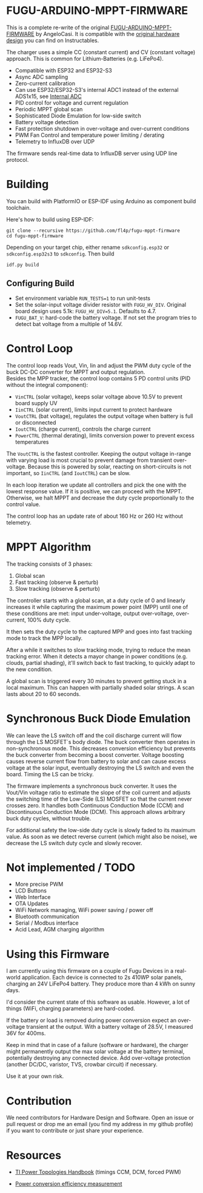 # FUGU-ARDUINO-MPPT-FIRMWARE

This is a complete re-write of the
original [FUGU-ARDUINO-MPPT-FIRMWARE](https://github.com/AngeloCasi/FUGU-ARDUINO-MPPT-FIRMWARE) by AngeloCasi.
It is compatible with
the [original hardware design](https://www.instructables.com/DIY-1kW-MPPT-Solar-Charge-Controller/) you can find on
Instructables.

The charger uses a simple CC (constant current) and CV (constant voltage) approach.
This is common for Lithium-Batteries (e.g. LiFePo4).

* Compatible with ESP32 and ESP32-S3
* Async ADC sampling
* Zero-current calibration
* Can use ESP32/ESP32-S3's internal ADC1 instead of the external ADS1x15, see [Internal ADC](doc/Internal%20ADC.md)
* PID control for voltage and current regulation
* Periodic MPPT global scan
* Sophisticated Diode Emulation for low-side switch
* Battery voltage detection
* Fast protection shutdown in over-voltage and over-current conditions
* PWM Fan Control and temperature power limiting / derating
* Telemetry to InfluxDB over UDP

The firmware sends real-time data to InfluxDB server using UDP line protocol.

# Building

You can build with PlatformIO or ESP-IDF using Arduino as component build toolchain.

Here's how to build using ESP-IDF:

```
git clone --recursive https://github.com/fl4p/fugu-mppt-firmware
cd fugu-mppt-firmware
```

Depending on your target chip, either rename `sdkconfig.esp32` or `sdkconfig.esp32s3` to `sdkconfig`.
Then build

```
idf.py build
```

## Configuring Build

* Set environment variable `RUN_TESTS=1` to run unit-tests
* Set the solar-input voltage divider resistor with `FUGU_HV_DIV`. Original board design uses 5.1k: `FUGU_HV_DIV=5.1`.
  Defaults to 4.7.
* `FUGU_BAT_V`: hard-code the battery voltage. If not set the program tries to detect bat voltage from a multiple of
  14.6V.

# Control Loop

The control loop reads Vout, Vin, Iin and adjust the PWM duty cycle of the buck DC-DC converter for MPPT and output
regulation.  
Besides the MPP tracker, the control loop contains 5 PD control units (PID without the integral component):

- `VinCTRL` (solar voltage), keeps solar voltage above 10.5V to prevent board supply UV
- `IinCTRL` (solar current), limits input current to protect hardware
- `VoutCTRL` (bat voltage), regulates the output voltage when battery is full or disconnected
- `IoutCTRL` (charge current), controls the charge current
- `PowerCTRL` (thermal derating), limits conversion power to prevent excess temperatures

The `VoutCTRL` is the fastest controller. Keeping the output voltage in-range with varying load is most crucial to
prevent damage from transient over-voltage. Because this is powered by solar, reacting on short-circuits is not
important, so `IinCTRL` (and `IoutCTRL`) can be slow.

In each loop iteration we update all controllers and pick the one with the lowest response value. If it is positive, we
can proceed with the MPPT. Otherwise, we halt MPPT and decrease the duty cycle proportionally to the control value.

The control loop has an update rate of about 160 Hz or 260 Hz without telemetry.

# MPPT Algorithm

The tracking consists of 3 phases:

1. Global scan
2. Fast tracking (observe & perturb)
3. Slow tracking (observe & perturb)

The controller starts with a global scan, at a duty cycle of 0 and linearly increases it while capturing the
maximum power point (MPP) until one of these conditions are met:
input under-voltage, output over-voltage, over-current, 100% duty cycle.

It then sets the duty cycle to the captured MPP and goes into fast tracking mode to track the MPP locally.

After a while it switches to slow tracking mode, trying to reduce the mean tracking error.
When it detects a mayor change in power conditions (e.g. clouds, partial shading), it'll switch back to fast tracking,
to quickly adapt to the new condition.

A global scan is triggered every 30 minutes to prevent getting stuck in a local maximum. This can happen with partially
shaded solar strings. A scan lasts about 20 to 60 seconds.

# Synchronous Buck Diode Emulation

We can leave the LS switch off and the coil discharge current will flow through the LS MOSFET´s body diode. The buck
converter then operates in non-synchronous mode. This decreases conversion efficiency but prevents the buck converter
from becoming a boost converter. Voltage boosting causes reverse current flow from battery to solar and can cause excess
voltage at the solar input, eventually destroying the LS switch and even the board. Timing the LS can be tricky.

The firmware implements a synchronous buck converter. It uses the Vout/Vin voltage ratio to estimate the slope of the
coil current and adjusts the switching time of the Low-Side (LS) MOSFET so that the current never crosses zero.
It handles both Continuous Conduction Mode (CCM) and Discontinuous Conduction Mode (DCM).
This approach allows arbitrary buck duty cycles, without trouble.

For additional safety the low-side duty cycle is slowly faded to its maximum value. As soon as we detect reverse
current (which might also be noise), we decrease the LS switch duty cycle and slowly recover.

# Not implemented / TODO

* More precise PWM
* LCD Buttons
* Web Interface
* OTA Updates
* WiFi Network managing, WiFi power saving / power off
* Bluetooth communication
* Serial / Modbus interface
* Acid Lead, AGM charging algorithm

# Using this Firmware

I am currently using this firmware on a couple of Fugu Devices in a real-world application. Each device is connected to
2s 410WP solar panels, charging an 24V LiFePo4 battery. They produce more than 4 kWh on sunny days.

I'd consider the current state of this software as usable. However, a lot of things (WiFi, charging parameters) are
hard-coded.

If the battery or load is removed during power conversion expect an over-voltage transient at the output.
With a battery voltage of 28.5V, I measured 36V for 400ms.

Keep in mind that in case of a failure (software or hardware), the charger might permanently output the max solar
voltage at the battery terminal, potentially destroying any connected device. Add over-voltage protection (another
DC/DC, varistor, TVS, crowbar circuit) if necessary.

Use it at your own risk.

# Contribution

We need contributors for Hardware Design and Software. Open an issue or pull request or drop me an email (you find my
address in my
github profile) if you want to contribute or just share your experience.

# Resources

* [TI Power Topologies Handbook](https://www.ti.com/seclit/ug/slyu036/slyu036.pdf#page=18) (timings CCM, DCM, forced PWM)

* [Power conversion efficiency measurement](https://github.com/fl4p/fugu-mppt-doc/blob/master/Power%20Measurements.md#findings)
